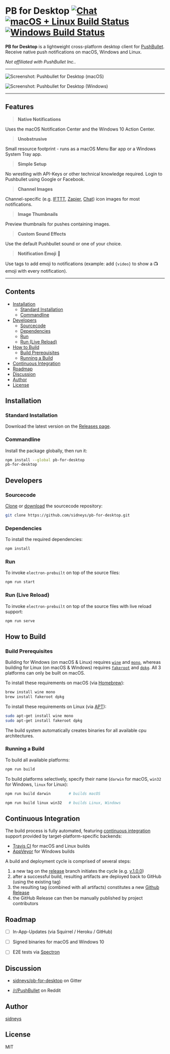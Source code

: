 # PB for Desktop [![Chat](https://badges.gitter.im/sidneys/pb-for-desktop.svg)](https://gitter.im/sidneys/pb-for-desktop)[![macOS + Linux Build Status](http://img.shields.io/travis/sidneys/pb-for-desktop.svg?style=flat)](http://travis-ci.org/sidneys/pb-for-desktop)[![Windows Build Status](https://ci.appveyor.com/api/projects/status/d69sb6iav7tnrldq?svg=true)](https://ci.appveyor.com/project/sidneys/pb-for-desktop)

**PB for Desktop** is a lightweight cross-platform desktop client for [PushBullet](https://pushbullet.com/).
Receive native push notifications on macOS, Windows and Linux.

*Not affiliated with PushBullet Inc..*

------
![Screenshot: Pushbullet for Desktop (macOS)](screenshot-macos.png)

![Screenshot: Pushbullet for Desktop (Windows)](screenshot-windows.png) 

------

## Features


>
> **Native Notifications**
>

Uses the macOS Notification Center and the Windows 10 Action Center.

>
> **Unobstrusive**
>

Small resource footprint - runs as a macOS Menu Bar app or a Windows System Tray app.

>
> **Simple Setup**
>

No wrestling with API-Keys or other technical knowledge required.
Login to Pushbullet using Google or Facebook.

>
> **Channel Images**
>

Channel-specific  (e.g. [IFTTT](https://ifttt.com/), [Zapier](https://zapier.com/), [Chat](http://lifehacker.com/huge-pushbullet-update-adds-instant-messaging-chat-hea-1714870644)) icon images for most notifications.

>
> **Image Thumbnails**
>

Preview thumbnails for pushes containing images.

>
> **Custom Sound Effects**
>

Use the default Pushbullet sound or one of your choice.

>
> **Notification Emoji** 👾
>

Use tags to add emoji to notifications (example: add  `{video}` to show a 📺 emoji with every notification).

------

## Contents

- [Installation](#installation)
  - [Standard Installation](#standard-installation)
  - [Commandline](#commandline)
- [Developers](#developers)
  + [Sourcecode](#sourcecode)
  + [Dependencies](#dependencies)
  + [Run](#run)
  + [Run (Live Reload)](#run-live-reload)
- [How to Build](#how-to-build)
  + [Build Prerequisites](#build-prerequisites)
  + [Running a Build](#running-a-build)
- [Continuous Integration](#continuous-integration)
- [Roadmap](#roadmap)
- [Discussion](#discussion)
- [Author](#author)
- [License](#license)

## <a name="installation"/></a>Installation

### <a name="standard-installation"/></a>Standard Installation

Download the latest version on the [Releases page](https://github.com/sidneys/pb-for-desktop/releases).

### <a name="commandline"/></a>Commandline

Install the package globally, then run it:

```bash
npm install --global pb-for-desktop
pb-for-desktop
```



## <a name="developers"/></a>Developers

### <a name="sourcecode"/></a>Sourcecode

[Clone](github-mac://openRepo/https://github.com/sidneys/pb-for-desktop) or [download](https://github.com/sidneys/pb-for-desktop/archive/master.zip) the sourcecode repository:

```bash
git clone https://github.com/sidneys/pb-for-desktop.git
```

### <a name="dependencies"/></a>Dependencies

To install the required dependencies:

```bash
npm install
```

### <a name="run"/></a>Run

To invoke `electron-prebuilt` on top of the source files:

```bash
npm run start
```

### <a name="run-live-reload"/></a>Run (Live Reload)

To invoke `electron-prebuilt` on top of the source files with live reload support:

```bash
npm run serve
```



## <a name="how-to-build"/></a>How to Build

### <a name="build-prerequisites"/></a>Build Prerequisites

Building for Windows (on macOS & Linux) requires  [`wine`](https://winehq.org) and [`mono`](https://nsis.sourceforge.net/Docs/Chapter3.htm), whereas building for Linux (on macOS & Windows) requires  [`fakeroot`](https://wiki.debian.org/FakeRoot) and [`dpkg`](https://wiki.ubuntuusers.de/dpkg/). All 3 platforms can only be built on macOS. 

To install these requirements on macOS (via [Homebrew](https://brew.sh)):

```bash
brew install wine mono
brew install fakeroot dpkg
```

To install these requirements on Linux (via [APT](https://en.wikipedia.org/wiki/Advanced_Packaging_Tool)):

```bash
sudo apt-get install wine mono
sudo apt-get install fakeroot dpkg
```

The build system automatically creates binaries for all available cpu architectures.

### <a name="running-a-build"/></a>Running a Build

To build all available platforms:

```bash
npm run build		
```

To build platforms selectively, specify their name (`darwin` for macOS,  `win32` for Windows, `linux` for Linux):

```bash
npm run build darwin		# builds macOS
```

```bash
npm run build linux win32	# builds Linux, Windows
```

## <a name="continuous-integration"/></a>Continuous Integration

The build process is fully automated, featuring [continuous integration](https://en.wikipedia.org/wiki/Continuous_integration) support provided by target-platform-specific backends:
- [Travis CI](http://travis-ci.org/sidneys/pb-for-desktop) for macOS and Linux builds
- [AppVeyor](https://ci.appveyor.com/project/sidneys/pushbullet-desktop) for Windows builds

A build and deployment cycle is comprised of several steps:

1. a new tag on the [release](https://github.com/sidneys/pb-for-desktop/commits/release) branch initiates the cycle (e.g. [v.1.0.0](https://github.com/sidneys/pb-for-desktop/releases/tag/v2.0.0))
2. after a successful build, resulting artifacts are deployed back to GitHub (using the existing tag)
3. the resulting tag (combined with all artifacts) constitutes a new [Github Release](https://github.com/sidneys/pb-for-desktop/releases)
4. the GitHub Release can then be manually published by project contributors

## <a name="roadmap"/></a>Roadmap

- [ ] In-App-Updates (via Squirrel / Heroku /  GitHub)
- [ ] Signed binaries for macOS and Windows 10
- [ ] E2E tests via [Spectron](https://github.com/electron/spectron)


## <a name="discussion"/></a>Discussion

- [sidneys/pb-for-desktop](https://gitter.im/sidneys/pb-for-desktop) on Gitter


- [/r/PushBullet](https://www.reddit.com/r/PushBullet/comments/50ewjd/i_just_released_pb_for_desktop_an_opensource/) on Reddit


## <a name="author"/></a>Author

[sidneys](http://sidneys.github.io)

## <a name="license"/></a>License

MIT
